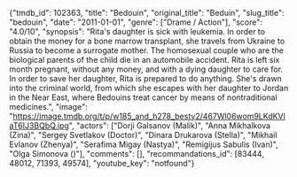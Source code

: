 {"tmdb_id": 102363, "title": "Bedouin", "original_title": "Beduin", "slug_title": "bedouin", "date": "2011-01-01", "genre": ["Drame / Action"], "score": "4.0/10", "synopsis": "Rita's daughter is sick with leukemia. In order to obtain the money for a bone marrow transplant, she travels from Ukraine to Russia to become a surrogate mother. The homosexual couple who are the biological parents of the child die in an automobile accident. Rita is left six month pregnant, without any money, and with a dying daughter to care for. In order to save her daughter, Rita is prepared to do anything. She's drawn into the criminal world, from which she escapes with her daughter to Jordan in the Near East, where Bedouins treat cancer by means of nontraditional medicines.", "image": "https://image.tmdb.org/t/p/w185_and_h278_bestv2/467Wl06wom9LKdKVlaT6IJ3BQbQ.jpg", "actors": ["Dorji Galsanov (Malik)", "Anna Mikhalkova (Zina)", "Sergey Svetlakov (Doctor)", "Dinara Drukarova (Stella)", "Mikhail Evlanov (Zhenya)", "Serafima Migay (Nastya)", "Remigijus Sabulis (Ivan)", "Olga Simonova ()"], "comments": [], "recommandations_id": [83444, 48012, 71393, 49574], "youtube_key": "notfound"}